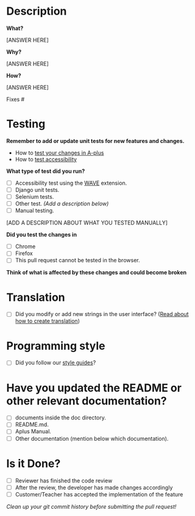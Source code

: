 # Description

**What?**

[ANSWER HERE]

**Why?**

[ANSWER HERE]

**How?**

[ANSWER HERE]

Fixes #<issue number>


# Testing

**Remember to add or update unit tests for new features and changes.**

* How to [test your changes in A-plus](https://github.com/apluslms/a-plus/tree/master/doc#running-tests-and-updating-translations)
* How to [test accessibility](https://wiki.aalto.fi/display/EDIT/How+to+check+the+accessibility+of+pull+requests)


**What type of test did you run?**

- [ ] Accessibility test using the [WAVE](https://wave.webaim.org/extension/) extension.
- [ ] Django unit tests.
- [ ] Selenium tests.
- [ ] Other test. *(Add a description below)*
- [ ] Manual testing.

[ADD A DESCRIPTION ABOUT WHAT YOU TESTED MANUALLY]

**Did you test the changes in**

- [ ] Chrome
- [ ] Firefox
- [ ] This pull request cannot be tested in the browser.

**Think of what is affected by these changes and could become broken**

# Translation

- [ ] Did you modify or add new strings in the user interface? ([Read about how to create translation](https://github.com/apluslms/a-plus/tree/master/doc#running-tests-and-updating-translations))

# Programming style

- [ ] Did you follow our [style guides](https://apluslms.github.io/contribute/styleguides/)?

# Have you updated the README or other relevant documentation?

- [ ] documents inside the doc directory.
- [ ] README.md.
- [ ] Aplus Manual.
- [ ] Other documentation (mention below which documentation).

# Is it Done?

- [ ] Reviewer has finished the code review
- [ ] After the review, the developer has made changes accordingly
- [ ] Customer/Teacher has accepted the implementation of the feature

*Clean up your git commit history before submitting the pull request!*